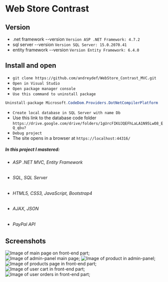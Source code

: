 # Web Store Contrast

## Version
* .net framework --version `Version ASP .NET Framework: 4.7.2`
* sql server --version `Version SQL Server: 15.0.2070.41`
* entity framework --version `Version Entity Framework: 6.4.0`

## Install and open
* `git clone https://github.com/andreydef/WebStore_Contrast_MVC.git`
* `Open in Visual Studio`
* `Open package manager console`
* `Use this command to uninstall package`
```csharp
Uninstall-package Microsoft.CodeDom.Providers.DotNetCompilerPlatform
```
* `Create local database in SQL Server with name Db`
* Use this link to the database code folder `https://drive.google.com/drive/folders/1gUrcFIKUJQEFhLaLA1N95LwO8_EQ_qbu?`
* `Debug project`
* The site opens in a browser at `https://localhost:44316/`

##### In this project I mastered:
- ###### ASP .NET MVC, Entity Framework
- ###### SQL, SQL Server
- ###### HTML5, CSS3, JavaScript, Bootstrap4
- ###### AJAX, JSON
- ###### PayPal API

## Screenshots

![Image of main page on front-end part](https://i.ibb.co/bb3kpBD/1.jpg);
![Image of admin-panel main page](https://i.ibb.co/bm7yVR9/2.jpg);
![Image of product in admin-panel](https://i.ibb.co/wpwNB09/3.jpg);
![Image of products page in front-end part](https://i.ibb.co/x2w8sQv/4.jpg);
![Image of user cart in front-end part](https://i.ibb.co/JRByKkz/5.jpg);
![Image of user orders in front-end part](https://i.ibb.co/RB2W6QT/6.jpg);